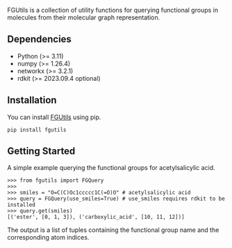FGUtils is a collection of utility functions for querying functional groups in molecules from their molecular graph representation.

## Dependencies
- Python (>= 3.11)
- numpy (>= 1.26.4)
- networkx (>= 3.2.1)
- rdkit (>= 2023.09.4 optional)

## Installation
You can install [FGUtils](https://pypi.org/project/fgutils/) using pip.
```
pip install fgutils
```

## Getting Started
A simple example querying the functional groups for acetylsalicylic acid.
```
>>> from fgutils import FGQuery
>>> 
>>> smiles = "O=C(C)Oc1ccccc1C(=O)O" # acetylsalicylic acid
>>> query = FGQuery(use_smiles=True) # use_smiles requires rdkit to be installed
>>> query.get(smiles)
[('ester', [0, 1, 3]), ('carboxylic_acid', [10, 11, 12])]
```

The output is a list of tuples containing the functional group name and the corresponding atom indices.
